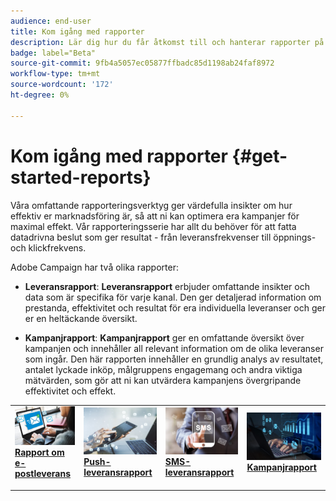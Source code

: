 ```yaml
---
audience: end-user
title: Kom igång med rapporter
description: Lär dig hur du får åtkomst till och hanterar rapporter på Campaign Web
badge: label="Beta"
source-git-commit: 9fb4a5057ec05877ffbadc85d1198ab24faf8972
workflow-type: tm+mt
source-wordcount: '172'
ht-degree: 0%

---
```


# Kom igång med rapporter {#get-started-reports}

Våra omfattande rapporteringsverktyg ger värdefulla insikter om hur effektiv er marknadsföring är, så att ni kan optimera era kampanjer för maximal effekt. Vår rapporteringsserie har allt du behöver för att fatta datadrivna beslut som ger resultat - från leveransfrekvenser till öppnings- och klickfrekvens. &#x200B;

Adobe Campaign har två olika rapporter:

* **Leveransrapport**: **Leveransrapport** erbjuder omfattande insikter och data som är specifika för varje kanal. Den ger detaljerad information om prestanda, effektivitet och resultat för era individuella leveranser och ger er en heltäckande översikt.

* **Kampanjrapport**: **Kampanjrapport** ger en omfattande översikt över kampanjen och innehåller all relevant information om de olika leveranser som ingår. Den här rapporten innehåller en grundlig analys av resultatet, antalet lyckade inköp, målgruppens engagemang och andra viktiga mätvärden, som gör att ni kan utvärdera kampanjens övergripande effektivitet och effekt.



<table style="table-layout:fixed"><tr style="border: 0;">
<td>
<a href="email-report.md">
<img alt="Lead" src="assets/do-not-localize/email_report.jpeg">
</a>
<div><a href="email-report.md"><strong>Rapport om e-postleverans</strong>
</div>
<p>
</td>
<td>
<a href="push-report.md">
<img alt="Sällan" src="assets/do-not-localize/push_report.jpeg">
</a>
<div>
<a href="push-report.md"><strong> Push-leveransrapport<strong></strong></a>
</div>
<p></td>
<td>
<a href="sms-report.md">
<img alt="Validering" src="assets/do-not-localize/sms_report.png">
</a>
<div>
<a href="sms-report.md"><strong> SMS-leveransrapport</strong></a>
</div>
<p>
</td>
<td>
<a href="campaign-reports.md">
<img alt="Validering" src="assets/do-not-localize/campaign_report.jpeg">
</a>
<div>
<a href="campaign-reports.md"><strong>Kampanjrapport</strong></a>
</div>
<p>
</td>
</tr></table>
